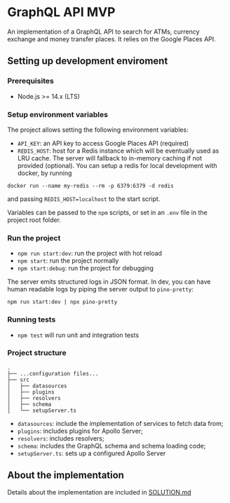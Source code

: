 # GraphQL API MVP

An implementation of a GraphQL API to search for ATMs, currency exchange and money transfer places. It relies on the Google Places API.

## Setting up development enviroment

### Prerequisites

- Node.js >= 14.x (LTS)

### Setup environment variables

The project allows setting the following environment variables:

- `API_KEY`: an API key to access Google Places API (required)
- `REDIS_HOST`: host for a Redis instance which will be eventually used as LRU cache. The server will fallback to in-memory caching if not provided (optional). You can setup a redis for local development with docker, by running

```
docker run --name my-redis --rm -p 6379:6379 -d redis
```

and passing `REDIS_HOST=localhost` to the start script.

Variables can be passed to the `npm` scripts, or set in an `.env` file in the project root folder.

### Run the project

- `npm run start:dev`: run the project with hot reload
- `npm start`: run the project normally
- `npm start:debug`: run the project for debugging

The server emits structured logs in JSON format. In dev, you can have human readable logs by piping the server output to `pino-pretty`:

```
npm run start:dev | npx pino-pretty
```

### Running tests

- `npm test` will run unit and integration tests

### Project structure

```
.
├── ...configuration files...
├── src
│   ├── datasources
│   ├── plugins
│   ├── resolvers
│   ├── schema
│   └── setupServer.ts
```

- `datasources`: include the implementation of services to fetch data from;
- `plugins`: includes plugins for Apollo Server;
- `resolvers`: includes resolvers;
- `schema`: includes the GraphQL schema and schema loading code;
- `setupServer.ts`: sets up a configured Apollo Server

## About the implementation

Details about the implementation are included in [SOLUTION.md](./SOLUTION.md)
